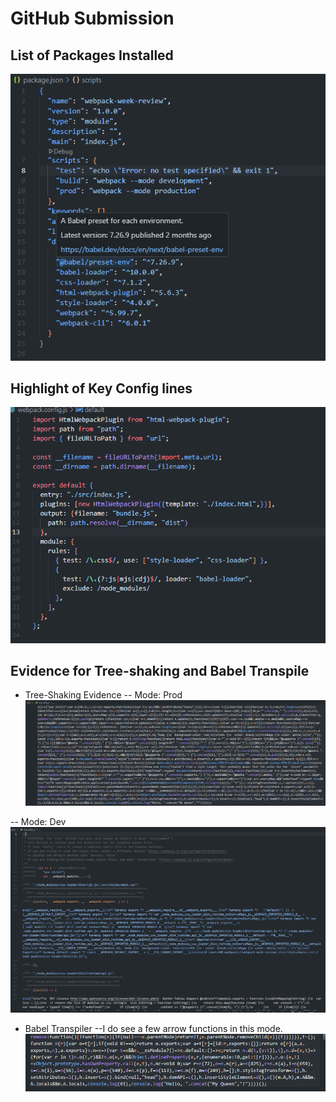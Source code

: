 # GitHub Submission

## List of Packages Installed
![alt text](image.png)

## Highlight of Key Config lines
![alt text](image-1.png)

## Evidence for Tree-shaking and Babel Transpile
- Tree-Shaking Evidence
-- Mode: Prod
![alt text](image-2.png)

-- Mode: Dev
![alt text](image-3.png)

- Babel Transpiler
--I do see a few arrow functions in this mode. 
![alt text](image-4.png)
